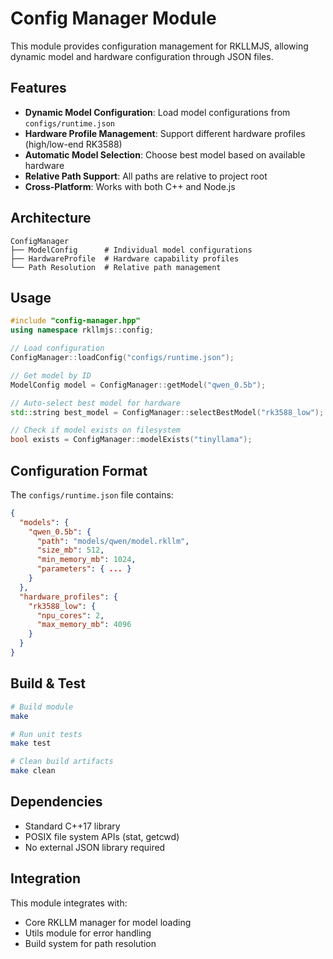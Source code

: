 # Config Manager Module

This module provides configuration management for RKLLMJS, allowing dynamic model and hardware configuration through JSON files.

## Features

- **Dynamic Model Configuration**: Load model configurations from `configs/runtime.json`
- **Hardware Profile Management**: Support different hardware profiles (high/low-end RK3588)
- **Automatic Model Selection**: Choose best model based on available hardware
- **Relative Path Support**: All paths are relative to project root
- **Cross-Platform**: Works with both C++ and Node.js

## Architecture

```
ConfigManager
├── ModelConfig      # Individual model configurations
├── HardwareProfile  # Hardware capability profiles  
└── Path Resolution  # Relative path management
```

## Usage

```cpp
#include "config-manager.hpp"
using namespace rkllmjs::config;

// Load configuration
ConfigManager::loadConfig("configs/runtime.json");

// Get model by ID
ModelConfig model = ConfigManager::getModel("qwen_0.5b");

// Auto-select best model for hardware
std::string best_model = ConfigManager::selectBestModel("rk3588_low");

// Check if model exists on filesystem
bool exists = ConfigManager::modelExists("tinyllama");
```

## Configuration Format

The `configs/runtime.json` file contains:

```json
{
  "models": {
    "qwen_0.5b": {
      "path": "models/qwen/model.rkllm",
      "size_mb": 512,
      "min_memory_mb": 1024,
      "parameters": { ... }
    }
  },
  "hardware_profiles": {
    "rk3588_low": {
      "npu_cores": 2,
      "max_memory_mb": 4096
    }
  }
}
```

## Build & Test

```bash
# Build module
make

# Run unit tests  
make test

# Clean build artifacts
make clean
```

## Dependencies

- Standard C++17 library
- POSIX file system APIs (stat, getcwd)
- No external JSON library required

## Integration

This module integrates with:
- Core RKLLM manager for model loading
- Utils module for error handling
- Build system for path resolution
